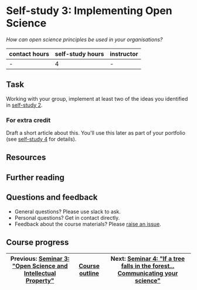 # Self-study 3: Implementing Open Science
_*How can open science principles be used in your organisations?*_

| contact hours | self-study hours | instructor |
|---|---|---|
| - | 4 | - |

## Task
Working with your group, implement at least two of the ideas you identified in [self-study 2](../04_selfstudy2/readme.md).

### For extra credit
Draft a short article about this. You'll use this later as part of your portfolio (see [self-study 4](../08_selfstudy4/readme.md) for details).

## Resources

## Further reading

## Questions and feedback
- General questions? Please use slack to ask.
- Personal questions? Get in contact directly.
- Feedback about the course materials? Please [raise an issue](https://github.com/LIKE-ITN/OpenScienceTrainingCourse/issues).


## Course progress
| Previous: [Seminar 3: "Open Science and Intellectual Property"](../05_seminar3/readme.md) | [Course outline](../readme.md#course-outline) | Next: [Seminar 4: "If a tree falls in the forest... Communicating your science"](../07_seminar4/readme.md) |
|---|---|---|
